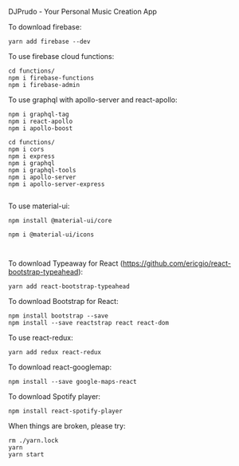 DJPrudo - Your Personal Music Creation App


To download firebase:

```
yarn add firebase --dev
```
To use firebase cloud functions:
```
cd functions/
npm i firebase-functions
npm i firebase-admin
```

To use graphql with apollo-server and react-apollo:
```
npm i graphql-tag
npm i react-apollo
npm i apollo-boost

cd functions/
npm i cors
npm i express
npm i graphql
npm i graphql-tools
npm i apollo-server
npm i apollo-server-express


```


To use material-ui:
```
npm install @material-ui/core

npm i @material-ui/icons



```


To download Typeaway for React (https://github.com/ericgio/react-bootstrap-typeahead): 

```
yarn add react-bootstrap-typeahead
```

To download Bootstrap for React:

```
npm install bootstrap --save
npm install --save reactstrap react react-dom
```


To use react-redux:
```
yarn add redux react-redux

```


To download react-googlemap:

```
npm install --save google-maps-react
```

To download Spotify player:

```
npm install react-spotify-player
```



When things are broken, please try:
```
rm ./yarn.lock
yarn
yarn start
```
